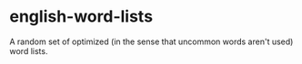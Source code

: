 # english-word-lists
A random set of optimized (in the sense that uncommon words aren't used) word lists.

